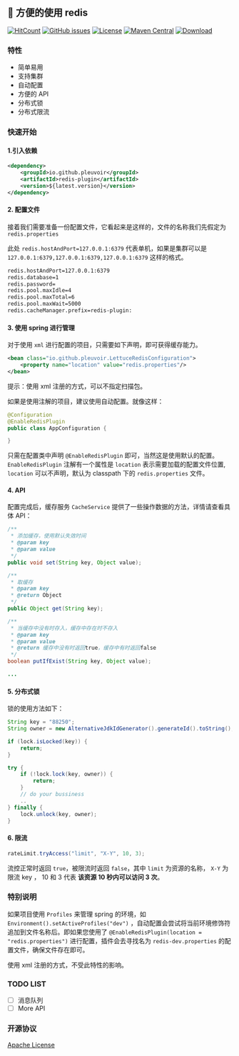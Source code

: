 
## :rocket: 方便的使用 redis

[![HitCount](http://hits.dwyl.io/pleuvoir/redis-plugin.svg)](http://hits.dwyl.io/pleuvoir/redis-plugin) 
[![GitHub issues](https://img.shields.io/github/issues/pleuvoir/redis-plugin.svg)](https://github.com/pleuvoir/redis-plugin/issues)
[![License](https://img.shields.io/badge/License-Apache%202.0-blue.svg?label=license)](https://github.com/pleuvoir/redis-plugin/blob/master/LICENSE)
[![Maven Central](https://img.shields.io/maven-central/v/io.github.pleuvoir/redis-plugin.svg?label=maven%20central)](https://oss.sonatype.org/#nexus-search;quick~redis-plugin)
[![Download](https://img.shields.io/badge/downloads-master-green.svg)](https://codeload.github.com/pleuvoir/redis-plugin/zip/master)

### 特性

- 简单易用
- 支持集群
- 自动配置
- 方便的 API
- 分布式锁
- 分布式限流

### 快速开始

#### 1.引入依赖

```xml
<dependency>
	<groupId>io.github.pleuvoir</groupId>
	<artifactId>redis-plugin</artifactId>
	<version>${latest.version}</version>
</dependency>
```

#### 2. 配置文件

接着我们需要准备一份配置文件，它看起来是这样的，文件的名称我们先假定为 `redis.properties`

此处 `redis.hostAndPort=127.0.0.1:6379` 代表单机，如果是集群可以是 `127.0.0.1:6379,127.0.0.1:6379,127.0.0.1:6379` 这样的格式。

```xml
redis.hostAndPort=127.0.0.1:6379
redis.database=1
redis.password=
redis.pool.maxIdle=4
redis.pool.maxTotal=6
redis.pool.maxWait=5000
redis.cacheManager.prefix=redis-plugin:
```

#### 3. 使用 spring 进行管理

对于使用 `xml` 进行配置的项目，只需要如下声明，即可获得缓存能力。

```xml
<bean class="io.github.pleuvoir.LettuceRedisConfiguration">
    <property name="location" value="redis.properties"/>
</bean>
```

提示：使用 xml 注册的方式，可以不指定扫描包。

如果是使用注解的项目，建议使用自动配置。就像这样：

```java
@Configuration
@EnableRedisPlugin
public class AppConfiguration {

}
```

只需在配置类中声明 `@EnableRedisPlugin` 即可，当然这是使用默认的配置。 `EnableRedisPlugin` 注解有一个属性是  `location` 表示需要加载的配置文件位置, `location` 可以不声明，默认为  classpath 下的 `redis.properties` 文件。 

#### 4. API

配置完成后，缓存服务 `CacheService` 提供了一些操作数据的方法，详情请查看具体 API：

```java
/**
 * 添加缓存，使用默认失效时间
 * @param key
 * @param value
 */
public void set(String key, Object value);

/**
 * 取缓存
 * @param key
 * @return Object
 */
public Object get(String key);

/**
 * 当缓存中没有时存入，缓存中存在时不存入
 * @param key
 * @param value
 * @return 缓存中没有时返回true，缓存中有时返回false
 */
boolean putIfExist(String key, Object value);

...
```

#### 5. 分布式锁

锁的使用方法如下：

```java
String key = "88250";
String owner = new AlternativeJdkIdGenerator().generateId().toString();

if (lock.isLocked(key)) {
	return;
}

try {
	if (!lock.lock(key, owner)) {
		return;
	}
	// do your bussiness
	..
} finally {
	lock.unlock(key, owner);
}
```

#### 6. 限流

```java
rateLimit.tryAccess("limit", "X-Y", 10, 3);
```

流控正常时返回  `true`，被限流时返回 `false`，其中 `limit` 为资源的名称， `X-Y` 为限流 key ， 10 和  3 代表 <b> 该资源 10 秒内可以访问 3 次</b>。

### 特别说明

如果项目使用  `Profiles` 来管理 spring 的环境，如  `Environment().setActiveProfiles("dev")` ，自动配置会尝试将当前环境修饰符追加到文件名称后。即如果您使用了 `@EnableRedisPlugin(location = "redis.properties")` 进行配置，插件会去寻找名为   `redis-dev.properties` 的配置文件，确保文件存在即可。

使用 xml 注册的方式，不受此特性的影响。

### TODO LIST

- [ ] 消息队列
- [ ] More API

### 开源协议
[Apache License](LICENSE)

